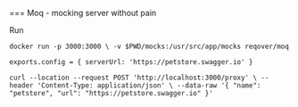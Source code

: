 === Moq - mocking server without pain

Run

`
docker run -p 3000:3000 \
    -v $PWD/mocks:/usr/src/app/mocks
    reqover/moq
`

`
exports.config = {
    serverUrl: 'https://petstore.swagger.io'
}
`

`
curl --location --request POST 'http://localhost:3000/proxy' \
--header 'Content-Type: application/json' \
--data-raw '{
    "name": "petstore",
    "url": "https://petstore.swagger.io"
}'
`